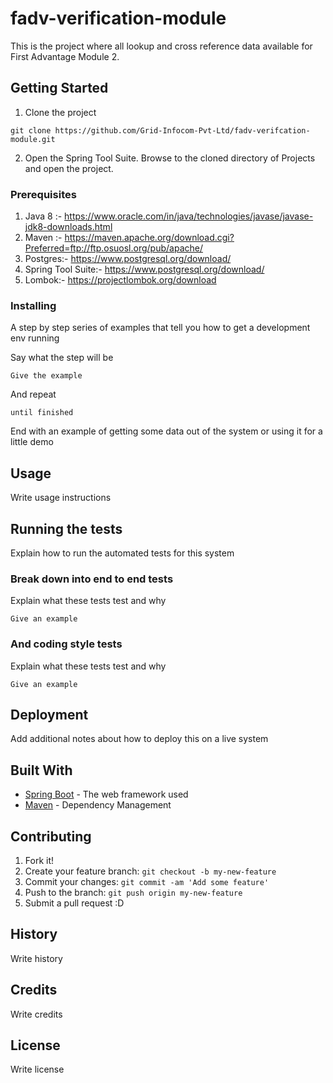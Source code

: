 # fadv-verification-module

This is the project where all lookup and cross reference data available for First Advantage Module 2.  

## Getting Started

1. Clone the project 
```
git clone https://github.com/Grid-Infocom-Pvt-Ltd/fadv-verifcation-module.git
```
2. Open the Spring Tool Suite. Browse to the cloned directory of Projects and open the project.

### Prerequisites

1. Java 8 :- https://www.oracle.com/in/java/technologies/javase/javase-jdk8-downloads.html
2. Maven :- https://maven.apache.org/download.cgi?Preferred=ftp://ftp.osuosl.org/pub/apache/
3. Postgres:- https://www.postgresql.org/download/
4. Spring Tool Suite:- https://www.postgresql.org/download/
5. Lombok:- https://projectlombok.org/download

### Installing

A step by step series of examples that tell you how to get a development env running

Say what the step will be

```
Give the example
```

And repeat

```
until finished
```

End with an example of getting some data out of the system or using it for a little demo

## Usage

Write usage instructions


## Running the tests

Explain how to run the automated tests for this system

### Break down into end to end tests

Explain what these tests test and why

```
Give an example
```

### And coding style tests

Explain what these tests test and why

```
Give an example
```

## Deployment

Add additional notes about how to deploy this on a live system

## Built With

* [Spring Boot](https://spring.io/projects/spring-boot) - The web framework used
* [Maven](https://maven.apache.org/) - Dependency Management

## Contributing

1. Fork it!
2. Create your feature branch: `git checkout -b my-new-feature`
3. Commit your changes: `git commit -am 'Add some feature'`
4. Push to the branch: `git push origin my-new-feature`
5. Submit a pull request :D

## History

Write history

## Credits

Write credits

## License

Write license
